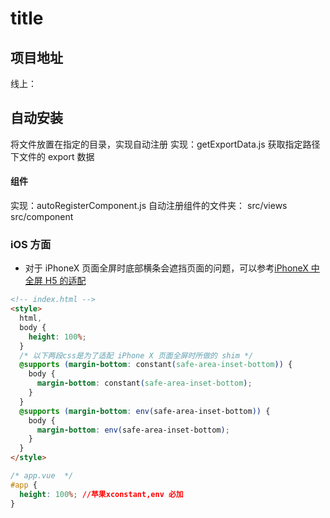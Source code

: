 # title

## 项目地址

线上：

## 自动安装

将文件放置在指定的目录，实现自动注册
实现：getExportData.js 获取指定路径下文件的 export 数据

#### 组件

实现：autoRegisterComponent.js
自动注册组件的文件夹：
src/views
src/component

### iOS 方面

- 对于 iPhoneX 页面全屏时底部横条会遮挡页面的问题，可以参考[iPhoneX 中全屏 H5 的适配](https://blog.csdn.net/EdishenYA/article/details/80003782)

```html
<!-- index.html -->
<style>
  html,
  body {
    height: 100%;
  }
  /* 以下两段css是为了适配 iPhone X 页面全屏时所做的 shim */
  @supports (margin-bottom: constant(safe-area-inset-bottom)) {
    body {
      margin-bottom: constant(safe-area-inset-bottom);
    }
  }
  @supports (margin-bottom: env(safe-area-inset-bottom)) {
    body {
      margin-bottom: env(safe-area-inset-bottom);
    }
  }
</style>
```

```css
/* app.vue  */
#app {
  height: 100%; //苹果xconstant,env 必加
}
```
